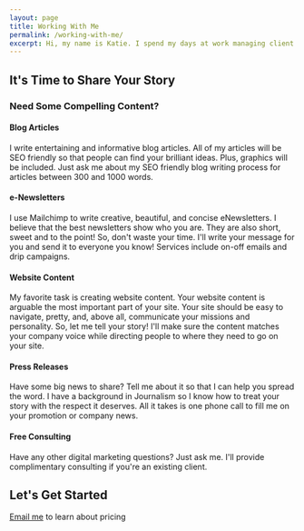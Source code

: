 ```yaml
---
layout: page
title: Working With Me
permalink: /working-with-me/
excerpt: Hi, my name is Katie. I spend my days at work managing client accounts and editorial calendars & then come home to my to write, read, knit & plan out outdoor activities to do on the weekends.
---
```

<h2>It's Time to Share Your Story</h2>

<h3>Need Some Compelling Content?</h3>

<div class="service">
<i class="fa fa-rss" aria-hidden="true"></i>
  <h4><strong>Blog Articles</strong></h4>
    <p>
      I write entertaining and informative blog articles. All of my articles will be SEO friendly so that people can find your brilliant ideas. Plus, graphics will be included. Just ask me about my SEO friendly blog writing process for articles between 300 and 1000 words.
    </p>
</div>

<div class="service">
  <i class="fa fa-telegram" aria-hidden="true"></i>
  <h4><strong>e-Newsletters</strong></h4>
    <p>
      I use Mailchimp to write creative, beautiful, and concise eNewsletters. I believe that the best newsletters show who you are. They are also short, sweet and to the point! So, don't waste your time. I'll write your message for you and send it to everyone you know! Services include on-off emails and drip campaigns.
    </p>
</div>

<div class="service">
  <h4><strong>Website Content</strong></h4>
    <p>
      My favorite task is creating website content. Your website content is arguable the most important part of your site. Your site should be easy to navigate, pretty, and, above all, communicate your missions and personality. So, let me tell your story! I'll make sure the content matches your company voice while directing people to where they need to go on your site.
    </p>
</div>

<div class="service">
  <i class="fa fa-newspaper-o" aria-hidden="true"></i>
  <h4><strong>Press Releases</strong></h4>
    <p>
      Have some big news to share? Tell me about it so that I can help you spread the word. I have a background in Journalism so I know how to treat your story with the respect it deserves. All it takes is one phone call to fill me on your promotion or company news.
    </p>
</div>

<div class="service">
  <i class="fa fa-laptop" aria-hidden="true"></i>
  <h4>Free Consulting</h4>
    <p>
      Have any other digital marketing questions? Just ask me. I'll provide complimentary consulting if you're an existing client.
    </p>

  <h2>Let's Get Started</h2>
  <p><a href="mailto:ktagilbert@gmail.com">Email me</a> to learn about pricing</p>
